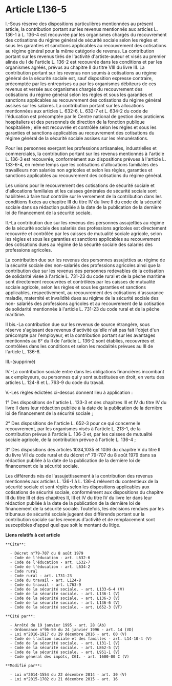 # Article L136-5

I.-Sous réserve des dispositions particulières mentionnées au présent article, la contribution portant sur les revenus
mentionnés aux articles L. 136-1 à L. 136-4 est recouvrée par les organismes chargés du recouvrement des cotisations du
régime général de sécurité sociale selon les règles et sous les garanties et sanctions applicables au recouvrement des
cotisations au régime général pour la même catégorie de revenus. La contribution portant sur les revenus tirés de l'activité
d'artiste-auteur et visés au premier alinéa du I de l'article L. 136-2 est recouvrée dans les conditions et par les
organismes agréés, prévus au chapitre II du titre VIII du livre III. La contribution portant sur les revenus non soumis à
cotisations au régime général de la sécurité sociale est, sauf disposition expresse contraire, précomptée par les entreprises
ou par les organismes débiteurs de ces revenus et versée aux organismes chargés du recouvrement des cotisations du régime
général selon les règles et sous les garanties et sanctions applicables au recouvrement des cotisations du régime général
assises sur les salaires. La contribution portant sur les allocations mentionnées aux articles L. 632-6, L. 632-7 et L. 634-2
du code de l'éducation est précomptée par le Centre national de gestion des praticiens hospitaliers et des personnels de
direction de la fonction publique hospitalière ; elle est recouvrée et contrôlée selon les règles et sous les garanties et
sanctions applicables au recouvrement des cotisations du régime général de la sécurité sociale assises sur les
rémunérations. 

Pour les personnes exerçant les professions artisanales, industrielles et commerciales, la contribution portant sur les
revenus mentionnés à l'article L. 136-3 est recouvrée, conformément aux dispositions prévues à l'article L. 133-6-4, en même
temps que les cotisations d'allocations familiales des travailleurs non salariés non agricoles et selon les règles, garanties
et sanctions applicables au recouvrement des cotisations du régime général. 

Les unions pour le recouvrement des cotisations de sécurité sociale et d'allocations familiales et les caisses générales de
sécurité sociale sont habilitées à faire tout contrôle sur le versement de la contribution dans les conditions fixées au
chapitre III du titre IV du livre II du code de la sécurité sociale dans sa rédaction publiée à la date de la publication de
la dernière loi de financement de la sécurité sociale. 

II.-La contribution due sur les revenus des personnes assujetties au régime de la sécurité sociale des salariés des
professions agricoles est directement recouvrée et contrôlée par les caisses de mutualité sociale agricole, selon les règles
et sous les garanties et sanctions applicables au recouvrement des cotisations dues au régime de la sécurité sociale des
salariés des professions agricoles. 

La contribution due sur les revenus des personnes assujetties au régime de la sécurité sociale des non-salariés des
professions agricoles ainsi que la contribution due sur les revenus des personnes redevables de la cotisation de solidarité
visée à l'article L. 731-23 du code rural et de la pêche maritime sont directement recouvrées et contrôlées par les caisses
de mutualité sociale agricole, selon les règles et sous les garanties et sanctions applicables, respectivement, au
recouvrement des cotisations d'assurance maladie, maternité et invalidité dues au régime de la sécurité sociale des non-
salariés des professions agricoles et au recouvrement de la cotisation de solidarité mentionnée à l'article L. 731-23 du code
rural et de la pêche maritime. 

II bis.-La contribution due sur les revenus de source étrangère, sous réserve s'agissant des revenus d'activité qu'elle n'ait
pas fait l'objet d'un précompte par l'employeur, et la contribution portant sur les avantages mentionnés au 6° du II de
l'article L. 136-2 sont établies, recouvrées et contrôlées dans les conditions et selon les modalités prévues au III de
l'article L. 136-6. 

III.-(supprimé) 

IV.-La contribution sociale entre dans les obligations financières incombant aux employeurs, ou personnes qui y sont
substituées en droit, en vertu des articles L. 124-8 et L. 763-9 du code du travail. 

V.-Les règles édictées ci-dessus donnent lieu à application : 

1° Des dispositions de l'article L. 133-3 et des chapitres III et IV du titre IV du livre II dans leur rédaction publiée à la
date de la publication de la dernière loi de financement de la sécurité sociale ; 

2° Des dispositions de l'article L. 652-3 pour ce qui concerne le recouvrement, par les organismes visés à l'article L.
213-1, de la contribution prévue à l'article L. 136-3 et, par les caisses de mutualité sociale agricole, de la contribution
prévue à l'article L. 136-4 ; 

3° Des dispositions des articles 1034,1035 et 1036 du chapitre V du titre II du livre VII du code rural et du décret n°
79-707 du 8 août 1979 dans sa rédaction publiée à la date de la publication de la dernière loi de financement de la sécurité
sociale. 

Les différends nés de l'assujettissement à la contribution des revenus mentionnés aux articles L. 136-1 à L. 136-4 relèvent
du contentieux de la sécurité sociale et sont réglés selon les dispositions applicables aux cotisations de sécurité sociale,
conformément aux dispositions du chapitre III du titre III et des chapitres II, III et IV du titre IV du livre Ier dans leur
rédaction publiée à la date de la publication de la dernière loi de financement de la sécurité sociale. Toutefois, les
décisions rendues par les tribunaux de sécurité sociale jugeant des différends portant sur la contribution sociale sur les
revenus d'activité et de remplacement sont susceptibles d'appel quel que soit le montant du litige.

**Liens relatifs à cet article**

	**Cite**:

	  - Décret n°79-707 du 8 août 1979
	  - Code de l'éducation - art. L632-6
	  - Code de l'éducation - art. L632-7
	  - Code de l'éducation - art. L634-2
	  - Code rural
	  - Code rural - art. L731-23
	  - Code du travail - art. L124-8
	  - Code du travail - art. L763-9
	  - Code de la sécurité sociale. - art. L133-6-4 (V)
	  - Code de la sécurité sociale. - art. L136-1 (V)
	  - Code de la sécurité sociale. - art. L136-3 (V)
	  - Code de la sécurité sociale. - art. L136-6 (V)
	  - Code de la sécurité sociale. - art. L652-3 (VT)

	**Cité par**:

	  - Arrêté du 19 janvier 1995 - art. 28 (Ab)
	  - Ordonnance n°96-50 du 24 janvier 1996 - art. 14 (VD)
	  - Loi n°2016-1917 du 29 décembre 2016 - art. 60 (V)
	  - Code de l'action sociale et des familles - art. L14-10-4 (V)
	  - Code de la sécurité sociale. - art. L131-1 (V)
	  - Code de la sécurité sociale. - art. L862-5 (V)
	  - Code de la sécurité sociale. - art. L951-1 (V)
	  - Code général des impôts, CGI. - art. 1600-00 C (V)

	**Modifié par**:

	  - Loi n°2014-1554 du 22 décembre 2014 - art. 30 (V)
	  - Loi n°2015-1702 du 21 décembre 2015 - art. 16
